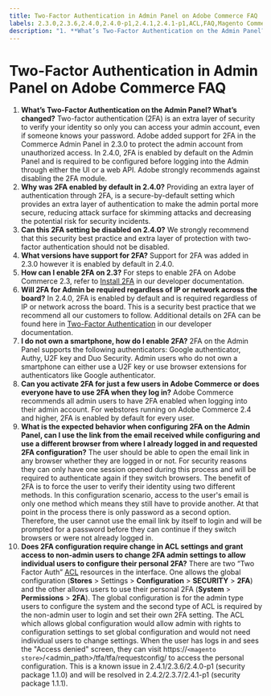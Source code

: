 ```yaml
---
title: Two-Factor Authentication in Admin Panel on Adobe Commerce FAQ
labels: 2.3.0,2.3.6,2.4.0,2.4.0-p1,2.4.1,2.4.1-p1,ACL,FAQ,Magento Commerce,Magento Commerce Cloud,admin,attack,authentication,browser,configuration,security,two factor authentication,Adobe Commerce
description: "1. **What’s Two-Factor Authentication on the Admin Panel? What’s changed?** Two-factor authentication (2FA) is an extra layer of security to verify your identity so only you can access your admin account, even if someone knows your password. Adobe added support for 2FA in the Commerce Admin Panel in 2.3.0 to protect the admin account from unauthorized access. In 2.4.0, 2FA is enabled by default on the Admin Panel and is required to be configured before logging into the Admin through either the UI or a web API. Adobe strongly recommends against disabling the 2FA module."
---
```


# Two-Factor Authentication in Admin Panel on Adobe Commerce FAQ

1. **What’s Two-Factor Authentication on the Admin Panel? What’s changed?** Two-factor authentication (2FA) is an extra layer of security to verify your identity so only you can access your admin account, even if someone knows your password. Adobe added support for 2FA in the Commerce Admin Panel in 2.3.0 to protect the admin account from unauthorized access. In 2.4.0, 2FA is enabled by default on the Admin Panel and is required to be configured before logging into the Admin through either the UI or a web API. Adobe strongly recommends against disabling the 2FA module.
1. **Why was 2FA enabled by default in 2.4.0?** Providing an extra layer of authentication through 2FA, is a secure-by-default setting which provides an extra layer of authentication to make the admin portal more secure, reducing attack surface for skimming attacks and decreasing the potential risk for security incidents.
1. **Can this 2FA setting be disabled on 2.4.0?** We strongly recommend that this security best practice and extra layer of protection with two-factor authentication should not be disabled.
1. **What versions have support for 2FA?** Support for 2FA was added in 2.3.0 however it is enabled by default in 2.4.0.
1. **How can I enable 2FA on 2.3?** For steps to enable 2FA on Adobe Commerce 2.3, refer to [Install 2FA](https://devdocs.magento.com/guides/v2.3/security/two-factor-authentication.html#install-2fa) in our developer documentation.
1. **Will 2FA for Admin be required regardless of IP or network across the board?** In 2.4.0, 2FA is enabled by default and is required regardless of IP or network across the board. This is a security best practice that we recommend all our customers to follow. Additional details on 2FA can be found here in [Two-Factor Authentication](https://devdocs.magento.com/guides/v2.4/security/two-factor-authentication.html) in our developer documentation.
1. **I do not own a smartphone, how do I enable 2FA?** 2FA on the Admin Panel supports the following authenticators: Google authenticator, Authy, U2F key and Duo Security. Admin users who do not own a smartphone can either use a U2F key or use browser extensions for authenticators like Google authenticator.
1. **Can you activate 2FA for just a few users in Adobe Commerce or does everyone have to use 2FA when they log in?** Adobe Commerce recommends all admin users to have 2FA enabled when logging into their admin account. For webstores running on Adobe Commerce 2.4 and higher, 2FA is enabled by default for every user.
1. **What is the expected behavior when configuring 2FA on the Admin Panel, can I use the link from the email received while configuring and use a different browser from where I already logged in and requested 2FA configuration?** The user should be able to open the email link in any browser whether they are logged in or not. For security reasons they can only have one session opened during this process and will be required to authenticate again if they switch browsers. The benefit of 2FA is to force the user to verify their identity using two different methods. In this configuration scenario, access to the user's email is only one method which means they still have to provide another. At that point in the process there is only password as a second option. Therefore, the user cannot use the email link by itself to login and will be prompted for a password before they can continue if they switch browsers or were not already logged in.
1. **Does 2FA configuration require change in ACL settings and grant access to non-admin users to change 2FA admin settings to allow individual users to configure their personal 2FA?** There are two “Two Factor Auth” [ACL](https://devdocs.magento.com/guides/v2.4/ext-best-practices/tutorials/create-access-control-list-rule.html) resources in the interface. One allows the global configuration (**Stores** > Settings > **Configuration** > **SECURITY** > **2FA**) and the other allows users to use their personal 2FA (**System** > **Permissions** > **2FA**). The global configuration is for the admin type users to configure the system and the second type of ACL is required by the non-admin user to login and set their own 2FA setting. The ACL which allows global configuration would allow admin with rights to configuration settings to set global configuration and would not need individual users to change settings. When the user has logs in and sees the "Access denied" screen, they can visit https://``<magento store>``/<admin\_path>/tfa/tfa/requestconfig/ to access the personal configuration. This is a known issue in 2.4.1/2.3.6/2.4.0-p1 (security package 1.1.0) and will be resolved in 2.4.2/2.3.7/2.4.1-p1 (security package 1.1.1). 
